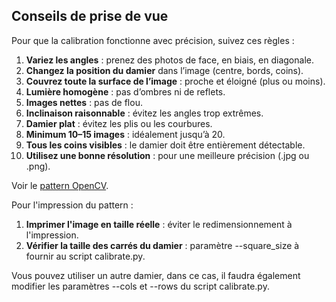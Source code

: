 ## Conseils de prise de vue

Pour que la calibration fonctionne avec précision, suivez ces règles :

1. **Variez les angles** : prenez des photos de face, en biais, en diagonale.
2. **Changez la position du damier** dans l’image (centre, bords, coins).
3. **Couvrez toute la surface de l’image** : proche et éloigné (plus ou moins).
4. **Lumière homogène** : pas d’ombres ni de reflets.
5. **Images nettes** : pas de flou.
6. **Inclinaison raisonnable** : évitez les angles trop extrêmes.
7. **Damier plat** : évitez les plis ou les courbures.
8. **Minimum 10–15 images** : idéalement jusqu’à 20.
9. **Tous les coins visibles** : le damier doit être entièrement détectable.
10. **Utilisez une bonne résolution** : pour une meilleure précision (.jpg ou .png).

Voir le [pattern OpenCV](https://github.com/opencv/opencv/blob/master/doc/pattern.png).

Pour l'impression du pattern :
1. **Imprimer l'image en taille réelle** : éviter le redimensionnement à l'impression.
2. **Vérifier la taille des carrés du damier** : paramètre --square_size à fournir au script calibrate.py.

Vous pouvez utiliser un autre damier, dans ce cas, il faudra également modifier les paramètres --cols et --rows du script calibrate.py.
